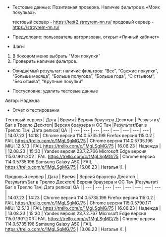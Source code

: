 * Тестовые данные: Позитивная проверка. Наличие фильтров в «Моих покупках».

	тестовый сервер - https://test2.stroyrem-nn.ru/   продовый сервер - https://stroyrem-nn.ru/

* Предусловие: пользователь авторизован, открыт «Личный кабинет»

* Шаги:
1.	В боковом меню выбрать "Мои покупки"
2.	Проверить наличие фильтров.

* Ожидаемый результат: наличие фильтров: “Все”, “Свежие покупки”, “Больше месяца”, “Больше полугода”, “Больше года”, “С отзывом”, “Без отзыва”, “Крупные покупки”

* Постусловие: удалить тестовые данные

Автор: Надежда

* Отчет о тестировании
  
Тестовый сервер
| Дата | Время | Версия браузера Десктоп | Результат/Баг в Трелло Десктоп|  Версия браузера и ОС Тач |Результат/Баг в Трелло Тач| Дата релиза| QA  |
| --- | --- | --- | --- |  --- | --- | --- | --- |   
| 14.07.23 | 14:18 | Chrome версия 114.0.5735.199 Firefox версия 115.0.2 | FAIL https://trello.com/c/1MgLSgMG/75 | Chrome версия 114.0.5735.196 MIUI 12.5.13 | FAIL https://trello.com/c/1MgLSgMG/75 | 16.06.23 | Надежда |
| 12.08.23 | 15:30 | Yandex версия 23.7.2.766  Microsoft Edge версия 115.0.1901.202 | FAIL https://trello.com/c/1MgLSgMG/75 | Chrome версия 114.0.5735.196 Samsung Galaxy A50 | FAIL https://trello.com/c/1MgLSgMG/75 | 16.06.23 | Наталья К. |  

Продовый сервер
| Дата | Время | Версия браузера Десктоп | Результат/Баг в Трелло Десктоп|  Версия браузера и ОС Тач |Результат/Баг в Трелло Тач| Дата релиза| QA |
| --- | --- | --- | --- |  --- | --- | --- | --- |   
| 14.07.23 | 14:23 | Chrome версия 114.0.5735.199 Firefox версия 115.0.2 | FAIL https://trello.com/c/1MgLSgMG/75 | Chrome версия 115.0.5790.171 MIUI 12.5.13 | FAIL https://trello.com/c/1MgLSgMG/75 | 16.06.23 | Надежда |
| 13.08.23 | 15:30 | Yandex версия 23.7.2.767  Microsoft Edge версия 115.0.1901.203 | FAIL https://trello.com/c/1MgLSgMG/75 | Chrome версия 114.0.5735.196 Samsung Galaxy A50 | FAIL https://trello.com/c/1MgLSgMG/75 | 13.08.23 | Наталья К. |  